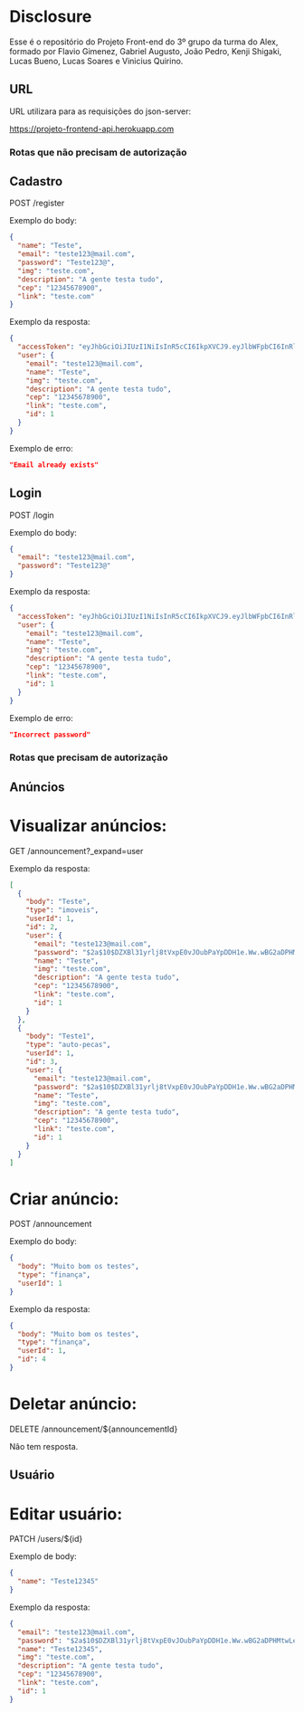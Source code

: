 # Disclosure

Esse é o repositório do Projeto Front-end do 3º grupo da turma do Alex, formado por Flavio Gimenez, Gabriel Augusto, João Pedro, Kenji Shigaki, Lucas Bueno, Lucas Soares e Vinicius Quirino.

## URL

URL utilizara para as requisições do json-server:

https://projeto-frontend-api.herokuapp.com

### Rotas que não precisam de autorização

## Cadastro

POST /register

Exemplo do body:

```json
{
  "name": "Teste",
  "email": "teste123@mail.com",
  "password": "Teste123@",
  "img": "teste.com",
  "description": "A gente testa tudo",
  "cep": "12345678900",
  "link": "teste.com"
}
```

Exemplo da resposta:

```json
{
  "accessToken": "eyJhbGciOiJIUzI1NiIsInR5cCI6IkpXVCJ9.eyJlbWFpbCI6InRlc3RlMTIzQG1haWwuY29tIiwiaWF0IjoxNjY4MDAwMjM1LCJleHAiOjE2NjgwMDM4MzUsInN1YiI6IjEifQ.-KX7ErfosBjxv83zYuyp96MLRT0mTbmFQsTHm7In-Ko",
  "user": {
    "email": "teste123@mail.com",
    "name": "Teste",
    "img": "teste.com",
    "description": "A gente testa tudo",
    "cep": "12345678900",
    "link": "teste.com",
    "id": 1
  }
}
```

Exemplo de erro:

```json
"Email already exists"
```

## Login

POST /login

Exemplo do body:

```json
{
  "email": "teste123@mail.com",
  "password": "Teste123@"
}
```

Exemplo da resposta:

```json
{
  "accessToken": "eyJhbGciOiJIUzI1NiIsInR5cCI6IkpXVCJ9.eyJlbWFpbCI6InRlc3RlMTIzQG1haWwuY29tIiwiaWF0IjoxNjY4MDAwNDUxLCJleHAiOjE2NjgwMDQwNTEsInN1YiI6IjEifQ.pWLaN5H8j6cOO_QAtTR00Bev0WjXimUz_FWTYeNIu14",
  "user": {
    "email": "teste123@mail.com",
    "name": "Teste",
    "img": "teste.com",
    "description": "A gente testa tudo",
    "cep": "12345678900",
    "link": "teste.com",
    "id": 1
  }
}
```

Exemplo de erro:

```json
"Incorrect password"
```

### Rotas que precisam de autorização

## Anúncios

# Visualizar anúncios:

GET /announcement?\_expand=user

Exemplo da resposta:

```json
[
  {
    "body": "Teste",
    "type": "imoveis",
    "userId": 1,
    "id": 2,
    "user": {
      "email": "teste123@mail.com",
      "password": "$2a$10$DZXBl31yrlj8tVxpE0vJOubPaYpDDH1e.Ww.wBG2aDPHMtwLe4AFC",
      "name": "Teste",
      "img": "teste.com",
      "description": "A gente testa tudo",
      "cep": "12345678900",
      "link": "teste.com",
      "id": 1
    }
  },
  {
    "body": "Teste1",
    "type": "auto-pecas",
    "userId": 1,
    "id": 3,
    "user": {
      "email": "teste123@mail.com",
      "password": "$2a$10$DZXBl31yrlj8tVxpE0vJOubPaYpDDH1e.Ww.wBG2aDPHMtwLe4AFC",
      "name": "Teste",
      "img": "teste.com",
      "description": "A gente testa tudo",
      "cep": "12345678900",
      "link": "teste.com",
      "id": 1
    }
  }
]
```

# Criar anúncio:

POST /announcement

Exemplo do body:

```json
{
  "body": "Muito bom os testes",
  "type": "finança",
  "userId": 1
}
```

Exemplo da resposta:

```json
{
  "body": "Muito bom os testes",
  "type": "finança",
  "userId": 1,
  "id": 4
}
```

# Deletar anúncio:

DELETE /announcement/${announcementId}

Nâo tem resposta.

## Usuário

# Editar usuário:

PATCH /users/${id}

Exemplo de body:

```json
{
  "name": "Teste12345"
}
```

Exemplo da resposta:

```json
{
  "email": "teste123@mail.com",
  "password": "$2a$10$DZXBl31yrlj8tVxpE0vJOubPaYpDDH1e.Ww.wBG2aDPHMtwLe4AFC",
  "name": "Teste12345",
  "img": "teste.com",
  "description": "A gente testa tudo",
  "cep": "12345678900",
  "link": "teste.com",
  "id": 1
}
```
